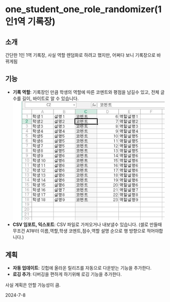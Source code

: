 # one_student_one_role_randomizer(1인1역 기록장)

## 소개
간단한 1인 1역 기록장, 사실 역할 렌덤화로 하려고 했지만, 어쩌다 보니 기록장으로 바뀌게됨

## 기능
- **기록 역할**: 기록장인 만큼 학생의 역할에 따른 코멘트와 평점을 남길수 있고, 전체 글 수를 길이, 바이트로 알 수 있습니다.
![예체](img/example.jpg)
- **CSV 임포트, 익스포트**: CSV 파일로 가저오거나 내보낼수 있습니다. (셀로 만들때 무조건 A1부터 이름,역할,학생 코멘트,점수,역할 설명 순으로 행 방향으로 적어야합니다.)
  
## 계획
- **자동 업데이트**: 깃헙에 올라온 릴리즈를 자동으로 다운받는 기능을 추가한다.
- **로깅 추가**: 디버깅을 편하게 하기위해 로깅 기능을 추가한다.

사실 계획은 안할 가능성이 큼.

2024-7-8
